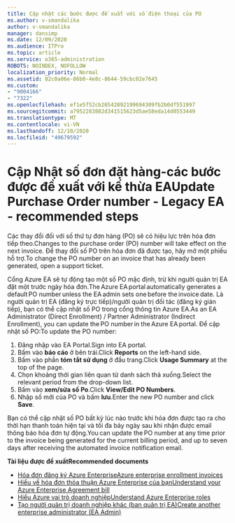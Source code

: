 ```yaml
---
title: Cập nhật các bước được đề xuất với số điện thoại của PO
ms.author: v-smandalika
author: v-smandalika
manager: dansimp
ms.date: 12/09/2020
ms.audience: ITPro
ms.topic: article
ms.service: o365-administration
ROBOTS: NOINDEX, NOFOLLOW
localization_priority: Normal
ms.assetid: 82c0a06e-86b0-4e8c-8644-59cbc02e7645
ms.custom:
- "9004166"
- "7322"
ms.openlocfilehash: ef1e5f52cb26542892199694309fb2b0df551997
ms.sourcegitcommit: a7952283882d341515623d5ae58eda14d0553449
ms.translationtype: MT
ms.contentlocale: vi-VN
ms.lasthandoff: 12/10/2020
ms.locfileid: "49679592"
---
```

# <a name="update-purchase-order-number---legacy-ea---recommended-steps"></a><span data-ttu-id="9f17a-102">Cập Nhật số đơn đặt hàng-các bước được đề xuất với kế thừa EA</span><span class="sxs-lookup"><span data-stu-id="9f17a-102">Update Purchase Order number - Legacy EA - recommended steps</span></span>

<span data-ttu-id="9f17a-103">Các thay đổi đối với số thứ tự đơn hàng (PO) sẽ có hiệu lực trên hóa đơn tiếp theo.</span><span class="sxs-lookup"><span data-stu-id="9f17a-103">Changes to the purchase order (PO) number will take effect on the next invoice.</span></span> <span data-ttu-id="9f17a-104">Để thay đổi số PO trên hóa đơn đã được tạo, hãy mở một phiếu hỗ trợ.</span><span class="sxs-lookup"><span data-stu-id="9f17a-104">To change the PO number on an invoice that has already been generated, open a support ticket.</span></span> 

<span data-ttu-id="9f17a-105">Cổng Azure EA sẽ tự động tạo một số PO mặc định, trừ khi người quản trị EA đặt một trước ngày hóa đơn.</span><span class="sxs-lookup"><span data-stu-id="9f17a-105">The Azure EA portal automatically generates a default PO number unless the EA admin sets one before the invoice date.</span></span> <span data-ttu-id="9f17a-106">Là người quản trị EA (đăng ký trực tiếp)/người quản trị đối tác (đăng ký gián tiếp), bạn có thể cập nhật số PO trong cổng thông tin Azure EA.</span><span class="sxs-lookup"><span data-stu-id="9f17a-106">As an EA Administrator (Direct Enrollment) / Partner Administrator (Indirect Enrollment), you can update the PO number in the Azure EA portal.</span></span> <span data-ttu-id="9f17a-107">Để cập nhật số PO:</span><span class="sxs-lookup"><span data-stu-id="9f17a-107">To update the PO number:</span></span>

1. <span data-ttu-id="9f17a-108">Đăng nhập vào EA Portal.</span><span class="sxs-lookup"><span data-stu-id="9f17a-108">Sign into EA portal.</span></span>
2. <span data-ttu-id="9f17a-109">Bấm vào **báo cáo** ở bên trái.</span><span class="sxs-lookup"><span data-stu-id="9f17a-109">Click **Reports** on the left-hand side.</span></span>
3. <span data-ttu-id="9f17a-110">Bấm vào phần **tóm tắt sử dụng** ở đầu trang.</span><span class="sxs-lookup"><span data-stu-id="9f17a-110">Click **Usage Summary** at the top of the page.</span></span>
4. <span data-ttu-id="9f17a-111">Chọn khoảng thời gian liên quan từ danh sách thả xuống.</span><span class="sxs-lookup"><span data-stu-id="9f17a-111">Select the relevant period from the drop-down list.</span></span>
5. <span data-ttu-id="9f17a-112">Bấm vào **xem/sửa số Po**.</span><span class="sxs-lookup"><span data-stu-id="9f17a-112">Click **View/Edit PO Numbers**.</span></span>
6. <span data-ttu-id="9f17a-113">Nhập số mới của PO và bấm **lưu**.</span><span class="sxs-lookup"><span data-stu-id="9f17a-113">Enter the new PO number and click **Save**.</span></span>

<span data-ttu-id="9f17a-114">Bạn có thể cập nhật số PO bất kỳ lúc nào trước khi hóa đơn được tạo ra cho thời hạn thanh toán hiện tại và tối đa bảy ngày sau khi nhận được email thông báo hóa đơn tự động.</span><span class="sxs-lookup"><span data-stu-id="9f17a-114">You can update the PO number at any time prior to the invoice being generated for the current billing period, and up to seven days after receiving the automated invoice notification email.</span></span> 

<span data-ttu-id="9f17a-115">**Tài liệu được đề xuất**</span><span class="sxs-lookup"><span data-stu-id="9f17a-115">**Recommended documents**</span></span>

- [<span data-ttu-id="9f17a-116">Hóa đơn đăng ký Azure Enterprise</span><span class="sxs-lookup"><span data-stu-id="9f17a-116">Azure enterprise enrollment invoices</span></span>](https://docs.microsoft.com/azure/cost-management-billing/manage/ea-portal-enrollment-invoices) 
- [<span data-ttu-id="9f17a-117">Hiểu về hóa đơn thỏa thuận Azure Enterprise của bạn</span><span class="sxs-lookup"><span data-stu-id="9f17a-117">Understand your Azure Enterprise Agreement bill</span></span>](https://docs.microsoft.com/azure/cost-management-billing/understand/review-enterprise-agreement-bill)  
- [<span data-ttu-id="9f17a-118">Hiểu Azure vai trò doanh nghiệp</span><span class="sxs-lookup"><span data-stu-id="9f17a-118">Understand Azure Enterprise roles</span></span>](https://docs.microsoft.com/azure/cost-management-billing/manage/understand-ea-roles#add-a-new-enterprise-administrator) 
- [<span data-ttu-id="9f17a-119">Tạo người quản trị doanh nghiệp khác (ban quản trị EA)</span><span class="sxs-lookup"><span data-stu-id="9f17a-119">Create another enterprise administrator (EA Admin)</span></span>](https://docs.microsoft.com/azure/cost-management-billing/manage/ea-portal-administration#create-another-enterprise-administrator)
